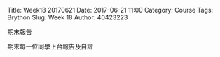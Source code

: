 Title: Week18 20170621 
Date: 2017-06-21 11:00
Category: Course
Tags: Brython
Slug: Week 18
Author: 40423223

期末報告

<!-- PELICAN_END_SUMMARY -->

期末每一位同學上台報告及自評








